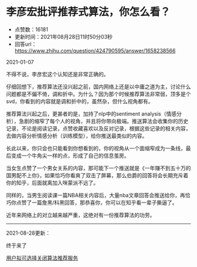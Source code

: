 # 李彦宏批评推荐式算法，你怎么看？
- 点赞数：16181
- 更新时间：2021年08月28日11时50分03秒
- 回答url：https://www.zhihu.com/question/424790595/answer/1658238566
<body>
 <p data-pid="y7xx8vHa">2021-01-07</p>
 <p data-pid="XD6NLl-k">不得不说，李彦宏这个认知还是非常正确的。</p>
 <p data-pid="pl1DpDLs">仔细回想下，推荐算法还没兴起之前，国内网络上还是以中庸之道为主，讨论什么问题都是不偏不倚，调和折中。为什么？因为那个时候推荐算法非常弱，顶多是个svd，你看到的内容就是调和折中的，虽然杂，但什么视角都有。</p>
 <p data-pid="1deeXGk_">推荐算法兴起之后，更甚者的是，加持了nlp中的sentiment analysis（情感分析），急剧的缩窄了每个人的视角，并且将你带向极端。推送算法会收集你的历史记录，不论是阅读记录，点赞收藏喜欢以及反对记录，根据这些记录的相关内容，去做内容分析情感分析（训练模型），给你推送最类似的内容。</p>
 <p data-pid="RLLOVjFq">长此以来，你只会也只能看到你想看到的，你的视角从一个面缩窄成为一条线，最后变成一个牛角尖一样的点，形成了自己的信息茧房。</p>
 <p data-pid="1FSYOHue">当女生点赞了一个男女关系的内容，那可能下一个推送就是《一年赚不到五十万的国男配不上你》，如果恰巧你看爽了双击了屏幕，那么伯爵的回答将会长期充斥着你的知乎，后面就离加入咪蒙派不远了。</p>
 <p data-pid="D5oLc7vJ">同样的，当男生阅读课一篇NBA相关内容后，大量nba文章回答会推送给你，再恰巧你点赞了一篇詹黑/科黑回答，那恭喜你，你可以在知乎看一辈子撕逼了。</p>
 <p data-pid="uID8ahzH">近年来网络上的对立越来越严重，这绝对有一份推荐算法的功劳。</p>
 <hr>
 <p data-pid="0S2bkW2y">2021-08-28更新：</p>
 <p data-pid="8aSYzzJD">终于来了</p><a href="https://link.zhihu.com/?target=https%3A//mp.weixin.qq.com/s/mfWrLC2YIMV5rbRU1QVfLQ" data-draft-node="block" data-draft-type="link-card" data-image="https://pic1.zhimg.com/v2-70ea5fc486c6f2c55a4d909cffab0fd8_180x120.jpg" data-image-width="666" data-image-height="283" class=" wrap external" target="_blank" rel="nofollow noreferrer">用户拟可选择关闭算法推荐服务</a>
 <p></p>
</body>